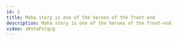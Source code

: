 ```yaml
---
id: 2
title: Maha story is one of the heroes of the front-end
description: Maha story is one of the heroes of the front-end
video: zKsYaPiCqcg
---
```

